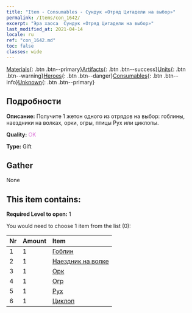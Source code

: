 ```yaml
---
title: "Item - Consumables - Сундук «Отряд Цитадели на выбор»"
permalink: /Items/con_1642/
excerpt: "Эра хаоса  Сундук «Отряд Цитадели на выбор»"
last_modified_at: 2021-04-14
locale: ru
ref: "con_1642.md"
toc: false
classes: wide
---
```

 [Materials](/ru/Items/){: .btn .btn--primary}[Artifacts](/ru/Items/Artifacts/){: .btn .btn--success}[Units](/ru/Items/Units/){: .btn .btn--warning}[Heroes](/ru/Items/Heroes/){: .btn .btn--danger}[Consumables](/ru/Items/Consumables/){: .btn .btn--info}[Unknown](/ru/Items/Unknown/){: .btn .btn--primary}

## Подробности
 **Описание:** Получите 1 жетон одного из отрядов на выбор: гоблины, наездники на волках, орки, огры, птицы Рух или циклопы.

 **Quality:** <span style="color: #DA70D6">OK</span>

 **Type:** Gift

## Gather

  None

## This item contains:

 **Required Level to open:** 1

 You would need to choose 1 item from the list (0):

  | Nr | Amount |     Item    |
  |:---|:-------|:------------|
  | 1 | 1 | [Гоблин](/ru/Items/unt_217/) | 
  | 2 | 1 | [Наездник на волке](/ru/Items/unt_218/) | 
  | 3 | 1 | [Орк](/ru/Items/unt_219/) | 
  | 4 | 1 | [Огр](/ru/Items/unt_220/) | 
  | 5 | 1 | [Рух](/ru/Items/unt_221/) | 
  | 6 | 1 | [Циклоп](/ru/Items/unt_222/) | 
